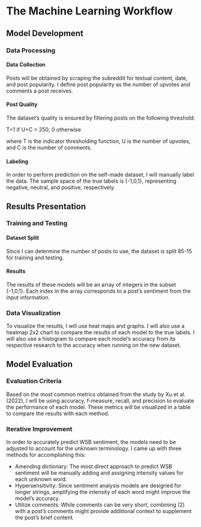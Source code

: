 # The Machine Learning Workflow

## Model Development

### Data Processing

#### Data Collection

Posts will be obtained by scraping the subreddit for textual content, date, and post popularity. I define post popularity as the number of upvotes and comments a post receives.

#### Post Quality

The dataset’s quality is ensured by filtering posts on the following threshold:

  T=1 if U+C > 250; 0 otherwise

where T is the indicator thresholding function, U is the number of upvotes, and C is the number of comments.

#### Labeling

In order to perform prediction on the self-made dataset, I will manually label the data. The sample space of the true labels is {-1,0,1}, representing negative, neutral, and positive, respectively.

## Results Presentation

### Training and Testing

#### Dataset Split

Since I can determine the number of posts to use, the dataset is split 85-15 for training and testing. 

#### Results

The results of these models will be an array of integers in the subset {-1,0,1}. Each index in the array corresponds to a post’s sentiment from the input information.

### Data Visualization

To visualize the results, I will use heat maps and graphs. I will also use a heatmap 2x2 chart to compare the results of each model to the true labels. I will also use a histogram to compare each model’s accuracy from its respective research to the accuracy when running on the new dataset.

## Model Evaluation

### Evaluation Criteria

Based on the most common metrics obtained from the study by Xu et al. (2022), I will be using accuracy, f-measure, recall, and precision to evaluate the performance of each model. These metrics will be visualized in a table to compare the results with each method.

### Iterative Improvement

In order to accurately predict WSB sentiment, the models need to be adjusted to account for the unknown terminology. I came up with three methods for accomplishing this:

- Amending dictionary: The most direct approach to predict WSB sentiment will be manually adding and assigning intensity values for each unknown word.
- Hypersensitivity: Since sentiment analysis models are designed for longer strings, amplifying the intensity of each word might improve the model’s accuracy.
- Utilize comments: While comments can be very short, combining (2) with a post’s comments might provide additional context to supplement the post’s brief content.
